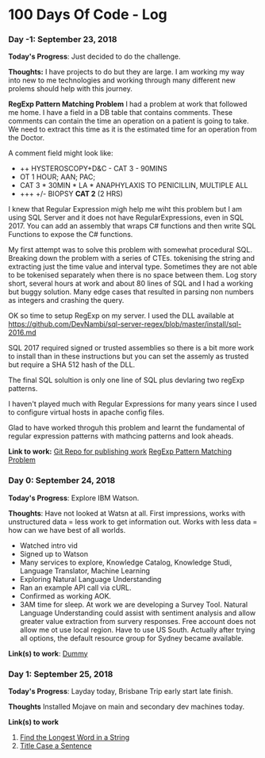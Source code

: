 # 100 Days Of Code - Log

### Day -1: September 23, 2018 

**Today's Progress**: Just decided to do the challenge.

**Thoughts:** I have projects to do but they are large. I am working my way into new to me technologies 
and working through many different new prolems should help with this journey.

**RegExp Pattern Matching Problem**
I had a problem at work that followed me home. I have a field in a DB table that contains comments. These comments can contain the time an operation on a patient is going to take. We need to extract this time as it is the estimated time for an operation from the Doctor.

A comment field might look like:
- ++ HYSTEROSCOPY+D&C - CAT 3 - 90MINS
- OT 1 HOUR; AAN; PAC;
- CAT 3 * 30MIN * LA * ANAPHYLAXIS TO PENICILLIN, MULTIPLE ALL
- +++ +/- BIOPSY **CAT 2** (2 HRS)

I knew that Regular Expression migh help me wiht this problem but I am using SQL Server and it does not have RegularExpressions, even in SQL 2017. You can add an assembly that wraps C# functions and then write SQL Functions to expose the C# functions.

My first attempt was to solve this problem with somewhat procedural SQL. Breaking down the problem with a series of CTEs. tokenising the string and extracting just the time value and interval type. Sometimes they are not able to be tokenised separately when there is no space between them. Log story short, several hours at work and about 80 lines of SQL and I had a working but buggy solution. Many edge cases that resulted in parsing non numbers as integers and crashing the query.

OK so time to setup RegExp on my server. I used the DLL available at https://github.com/DevNambi/sql-server-regex/blob/master/install/sql-2016.md

SQL 2017 required signed or trusted assemblies so there is a bit more work to install than in these instructions but you can set the assemly as trusted but require a SHA 512 hash of the DLL.

The final SQL solultion is only one line of SQL plus devlaring two regExp patterns.

I haven't played much with Regular Expressions for many years since I used to configure virtual hosts in apache config files.

Glad to have worked throguh this problem and learnt the fundamental of regular expression patterns with mathcing patterns and look aheads.


**Link to work:** 
[Git Repo for publishing work](https://github.com/ge-hall/100DaysOfCode/new/master)
[RegExp Pattern Matching Problem](https://github.com/ge-hall/100DaysOfCode/tree/master/RegExp)


### Day 0: September 24, 2018


**Today's Progress**: Explore IBM Watson.

**Thoughts**: Have not looked at Watsn at all. First impressions, works with unstructured data = less work to get information out. Works with less data = how can we have best of all worlds.
* Watched intro vid
* Signed up to Watson
* Many services to explore, Knowledge Catalog, Knowledge Studi, Language Translator, Machine Learning
* Exploring Natural Language Understanding
* Ran an example API call via cURL. 
* Confirmed as working AOK. 
* 3AM time for sleep.
At work we are developing a Survey Tool. Natural Language Understanding could assist with sentiment analysis and allow greater value extraction from survery responses.
Free account does not allow me ot use local region. Have to use US South. Actually after trying all options, the default resource group for Sydney became available.

**Link(s) to work**: [Dummy](http://www.example.com)


### Day 1: September 25, 2018

**Today's Progress**: Layday today, Brisbane Trip early start late finish.

**Thoughts**  Installed Mojave on main and secondary dev machines today.

**Link(s) to work**
1. [Find the Longest Word in a String](https://www.freecodecamp.com/challenges/find-the-longest-word-in-a-string)
2. [Title Case a Sentence](https://www.freecodecamp.com/challenges/title-case-a-sentence)
